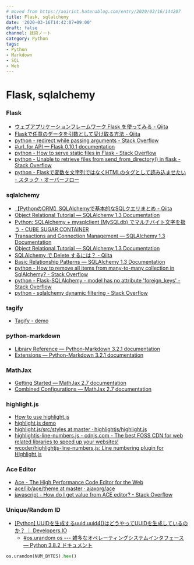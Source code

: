 ```yaml
---
# moved from https://aoirint.hatenablog.com/entry/2020/03/16/144207
title: Flask, sqlalchemy
date: '2020-03-16T14:42:07+09:00'
draft: false
channel: 技術ノート
category: Python
tags:
- Python
- Markdown
- SQL
- Web
---
```

# Flask, sqlalchemy

### Flask

- [ウェブアプリケーションフレームワーク Flask を使ってみる - Qiita](https://qiita.com/ynakayama/items/2cc0b1d3cf1a2da612e4)
- [Flaskで任意のデータを引数として受け取る方法 - Qiita](https://qiita.com/5zm/items/c8384aa7b7aae924135c)
- [python - redirect while passing arguments - Stack Overflow](https://stackoverflow.com/questions/17057191/redirect-while-passing-arguments)
- [#url_for API — Flask 0.10.1 documentation](https://flask-doc.readthedocs.io/en/latest/api.html?highlight=url_for#flask.url_for)
- [python - How to serve static files in Flask - Stack Overflow](https://stackoverflow.com/questions/20646822/how-to-serve-static-files-in-flask)
- [python - Unable to retrieve files from send_from_directory() in flask - Stack Overflow](https://stackoverflow.com/questions/17681762/unable-to-retrieve-files-from-send-from-directory-in-flask)
- [python - Flaskで変数を文字列ではなくHTMLのタグとして読み込ませたい - スタック・オーバーフロー](https://ja.stackoverflow.com/questions/46630/flask%E3%81%A7%E5%A4%89%E6%95%B0%E3%82%92%E6%96%87%E5%AD%97%E5%88%97%E3%81%A7%E3%81%AF%E3%81%AA%E3%81%8Fhtml%E3%81%AE%E3%82%BF%E3%82%B0%E3%81%A8%E3%81%97%E3%81%A6%E8%AA%AD%E3%81%BF%E8%BE%BC%E3%81%BE%E3%81%9B%E3%81%9F%E3%81%84)

### sqlalchemy

- [【PythonのORM】SQLAlchemyで基本的なSQLクエリまとめ - Qiita](https://qiita.com/tomo0/items/a762b1bc0f192a55eae8)
- [Object Relational Tutorial — SQLAlchemy 1.3 Documentation](https://docs.sqlalchemy.org/en/13/orm/tutorial.html)
- [Python: SQLAlchemy + mysqlclient (MySQLdb) でマルチバイト文字を扱う - CUBE SUGAR CONTAINER](https://blog.amedama.jp/entry/2016/06/07/234106)
- [Transactions and Connection Management — SQLAlchemy 1.3 Documentation](https://docs.sqlalchemy.org/en/13/orm/session_transaction.html)
- [Object Relational Tutorial — SQLAlchemy 1.3 Documentation](https://docs.sqlalchemy.org/en/13/orm/tutorial.html)
- [SQLAlchemy で Delete するには？ - Qiita](https://qiita.com/nskydiving/items/eedd5cea88b5afdbfc49)
- [Basic Relationship Patterns — SQLAlchemy 1.3 Documentation](https://docs.sqlalchemy.org/en/13/orm/basic_relationships.html)
- [python - How to remove all items from many-to-many collection in SqlAlchemy? - Stack Overflow](https://stackoverflow.com/questions/7888900/how-to-remove-all-items-from-many-to-many-collection-in-sqlalchemy)
- [python - Flask-SQLAlchemy - model has no attribute 'foreign_keys' - Stack Overflow](https://stackoverflow.com/questions/19205290/flask-sqlalchemy-model-has-no-attribute-foreign-keys)
- [python - sqlalchemy dynamic filtering - Stack Overflow](https://stackoverflow.com/questions/41305129/sqlalchemy-dynamic-filtering)

### tagify

- [Tagify - demo](https://yaireo.github.io/tagify/)

### python-markdown

- [Library Reference — Python-Markdown 3.2.1 documentation](https://python-markdown.github.io/reference/)
- [Extensions — Python-Markdown 3.2.1 documentation](https://python-markdown.github.io/extensions/)

### MathJax

- [Getting Started — MathJax 2.7 documentation](https://docs.mathjax.org/en/v2.7-latest/start.html)
- [Combined Configurations — MathJax 2.7 documentation](https://docs.mathjax.org/en/v2.7-latest/config-files.html#common-configurations)

### highlight.js

- [How to use highlight.js](https://highlightjs.org/usage/)
- [highlight.js demo](https://highlightjs.org/static/demo/)
- [highlight.js/src/styles at master · highlightjs/highlight.js](https://github.com/highlightjs/highlight.js/tree/master/src/styles)
- [highlightjs-line-numbers.js - cdnjs.com - The best FOSS CDN for web related libraries to speed up your websites!](https://cdnjs.com/libraries/highlightjs-line-numbers.js)
- [wcoder/highlightjs-line-numbers.js: Line numbering plugin for Highlight.js](https://github.com/wcoder/highlightjs-line-numbers.js)

### Ace Editor

- [Ace - The High Performance Code Editor for the Web](https://ace.c9.io/#nav=embedding&api=editor)
- [ace/lib/ace/theme at master · ajaxorg/ace](https://github.com/ajaxorg/ace/tree/master/lib/ace/theme)
- [javascript - How do I get value from ACE editor? - Stack Overflow](https://stackoverflow.com/questions/8963855/how-do-i-get-value-from-ace-editor)

### Unique/Random ID

- [[Python] UUIDを生成するuuid.uuid4()はどうやってUUIDを生成しているのか？ ｜ Developers.IO](https://dev.classmethod.jp/server-side/how-generate-uuid-python-uuid4/)
  - [#os.urandom os --- 雑多なオペレーティングシステムインタフェース — Python 3.8.2 ドキュメント](https://docs.python.org/ja/3/library/os.html#os.urandom)

```python
os.urandom(NUM_BYTES).hex()
```
